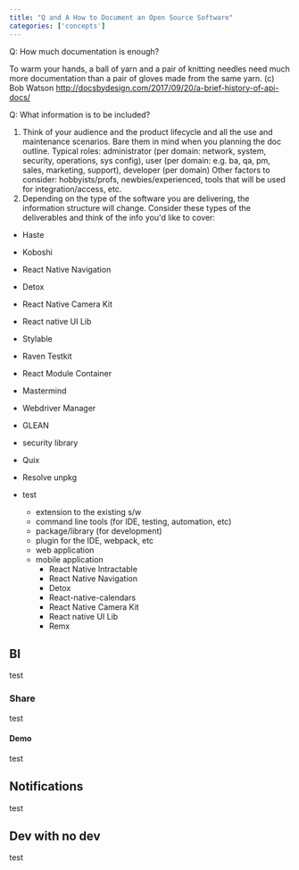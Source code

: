 ```yaml
---
title: "Q and A How to Document an Open Source Software"
categories: ['concepts']
---
```


Q: How much documentation is enough? 

To warm your hands, a ball of yarn and a pair of knitting needles need much more
documentation than a pair of gloves made from the same yarn. (с) Bob Watson http://docsbydesign.com/2017/09/20/a-brief-history-of-api-docs/

Q: What information is to be included?

1. Think of your audience and the product lifecycle and all the use and maintenance scenarios. Bare them in mind when you planning the doc outline. Typical roles: administrator (per domain: network, system, security, operations, sys config), user (per domain: e.g. ba, qa, pm, sales, marketing, support), developer (per domain) Other factors to consider: hobbyists/profs, newbies/experienced, tools that will be used for integration/access, etc.
2. Depending on the type of the software you are delivering, the information structure will change. Consider these types of the deliverables and think of the info you'd like to cover:

* Haste
* Koboshi
* React Native Navigation
* Detox
* React Native Camera Kit
* React native UI Lib
* Stylable
* Raven Testkit
* React Module Container
* Mastermind
* Webdriver Manager
* GLEAN‎
* security library
* Quix
* Resolve unpkg

* test
   * extension to the existing s/w
   * command line tools (for IDE, testing, automation, etc)
   * package/library (for development)
   * plugin for the IDE, webpack, etc
   * web application
   * mobile application
     * React Native Intractable
     * React Native Navigation
     * Detox
     * React-native-calendars
     * React Native Camera Kit
     * React native UI Lib
     * Remx

## BI

test

### Share

test

#### Demo

test

## Notifications

test

## Dev with no dev

test